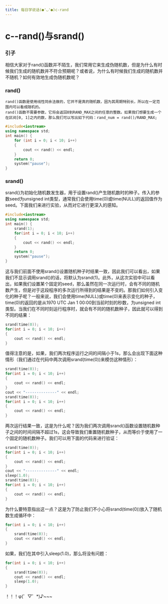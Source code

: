 ```yaml
---
title: 每日学说话(●'◡'●)c-rand
---
```


# c--rand()与srand()

### 引子

​    相信大家对于rand()函数并不陌生，我们常用它来生成伪随机数，但是为什么有时候我们生成的随机数并不符合预期呢？或者说，为什么有时候我们生成的随机数并不随机？如何有效地生成伪随机数呢？

### rand()

    rand()函数是使用线性同余法做的，它并不是真的随机数，因为其周期特别长，所以在一定范围内可以看成随机的。
    rand()函数不需要参数，它将会返回0到RAND_MAX之间的任意的整数。如果我们想要生成一个在区间[0, 1]之内的数，那么我们可以写出如下代码：rand_num = rand()/RAND_MAX;

```c++
#include<iostream>
using namespace std;
int main() {
	for (int i = 0; i < 10; i++)
	{
		cout << rand() << endl;
	}
	return 0;
	system("pause");
}
```

### srand()

 srand()为初始化随机数发生器，用于设置rand()产生随机数时的种子。传入的参数seed为unsigned int类型，通常我们会使用time(0)或time(NULL)的返回值作为seed。下面我们来进行实验，从而对它进行更深入的感知。

```c++
#include<iostream>
using namespace std;
int main() {
	srand(1);
	for(int i = 0; i < 10; i++)
	{
    	cout << rand() << endl;
	}
	return 0;
	system("pause");
}
```

​	这与我们前面不使用srand()设置随机种子时结果一致，因此我们可以看出，如果我们不显示调用srand()的话，将默认为srand(1)。此外，从这次实验中可以看出，如果我们设置某个固定的seed，那么虽然在同一次运行时，会有不同的随机数产生，但是对于这段程序的多次运行所得到的结果是不变的。
​        那我们如何引入变化的种子呢？一般来说，我们会使用time(NULL)或time(0)来表示变化的种子，time(0)的返回的是从1970 UTC Jan 1 00:00到当前时刻的秒数，为unsigned int类型。当我们在不同时刻运行程序时，就会有不同的随机数种子，因此就可以得到不同的结果：

```c++
srand(time(0));
for(int i = 0; i < 10; i++)
{
    cout << rand() << endl;
}
```

​	值得注意的是，如果，我们两次程序运行之间的间隔小于1s，那么会出现下面这种情形（我们通过在代码中两次调用srand(time(0))来模仿这种情形）：

```c++
srand(time(0));
for(int i = 0; i < 10; i++)
{
    cout << rand() << endl;
}
cout << "--------------" << endl;
srand(time(0));
for(int i = 0; i < 10; i++)
{
    cout << rand() << endl;
}
```

两次运行结果一致，这是为什么呢？因为我们两次调用srand()函数设置随机数种子之间的时间间隔不超过1s，这会导致我们重置随机数种子，从而等价于使用了一个固定的随机数种子。我们可以用下面的代码来进行验证：

```c++
srand(time(0));
for(int i = 0; i < 10; i++)
{
    cout << rand() << endl;
}
cout << "--------------" << endl;
sleep(1.0);
srand(time(0));
for(int i = 0; i < 10; i++)
{
    cout << rand() << endl;
}
```

为什么要特意指出这一点？这是为了防止我们不小心将srand(time(0))放入了随机数生成循环中：

```c++
for(int i = 0; i < 10; i++)
{
    srand(time(0));
    cout << rand() << endl;
}
```

 如果，我们在其中引入sleep(1.0)，那么将没有问题：

```c++
for(int i = 0; i < 10; i++)
{
    srand(time(0));
    cout << rand() << endl;
    sleep(1.0);
}
```

！！！φ(゜▽゜*)♪~~~

